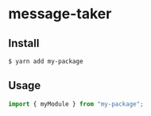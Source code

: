 # message-taker

## Install

```shell
$ yarn add my-package
```

## Usage

```ts
import { myModule } from "my-package";
```
